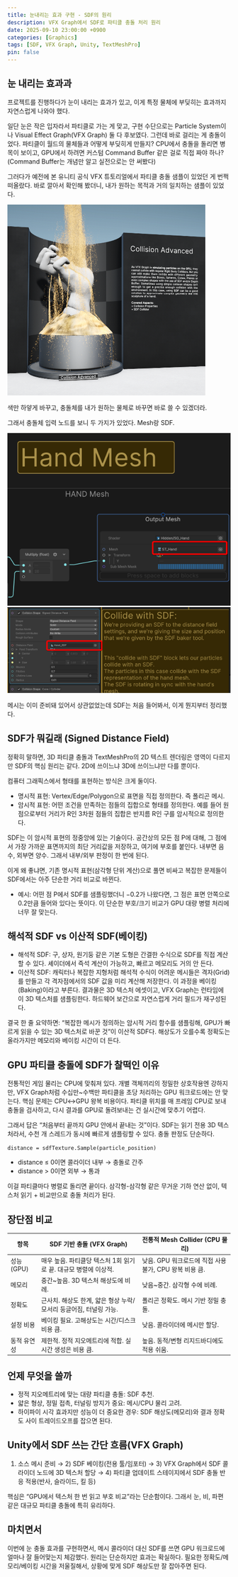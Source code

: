```yaml
---
title: 눈내리는 효과 구현 - SDF의 원리
description: VFX Graph에서 SDF로 파티클 충돌 처리 원리
date: 2025-09-10 23:00:00 +0900
categories: [Graphics]
tags: [SDF, VFX Graph, Unity, TextMeshPro]
pin: false
---
```


## 눈 내리는 효과과

프로젝트를 진행하다가 눈이 내리는 효과가 있고, 이게 특정 물체에 부딪히는 효과까지 자연스럽게 나와야 했다.

일단 눈은 작은 입자라서 파티클로 가는 게 맞고, 구현 수단으로는 Particle System이나 Visual Effect Graph(VFX Graph) 둘 다 후보였다. 그런데 바로 걸리는 게 충돌이었다. 파티클이 월드의 물체들과 어떻게 부딪히게 만들지? CPU에서 충돌을 돌리면 병목이 보이고, GPU에서 하려면 커스텀 Command Buffer 같은 걸로 직접 짜야 하나? (Command Buffer는 개념만 알고 실전으로는 안 써봤다)

그러다가 예전에 본 유니티 공식 VFX 튜토리얼에서 파티클 충돌 샘플이 있었던 게 번쩍 떠올랐다. 바로 깔아서 확인해 봤더니, 내가 원하는 목적과 거의 일치하는 샘플이 있었다.

![Collision Advanced](/assets/_post/Grahpics/Graphics/Collision%20Advanced.png)

색만 하얗게 바꾸고, 충돌체를 내가 원하는 물체로 바꾸면 바로 쓸 수 있겠더라.

그래서 충돌체 입력 노드를 보니 두 가지가 있었다. Mesh랑 SDF.

![Mesh 콜라이더 예시](/assets/_post/Grahpics/Graphics/HandMesh1.png)
![SDF 예시](/assets/_post/Grahpics/Graphics/SDF.png)

메시는 이미 준비돼 있어서 상관없었는데 SDF는 처음 들어봐서, 이게 뭔지부터 정리했다.

## SDF가 뭐길래 (Signed Distance Field)

정확히 말하면, 3D 파티클 충돌과 TextMeshPro의 2D 텍스트 렌더링은 영역이 다르지만 SDF의 핵심 원리는 같다. 2D에 쓰이느냐 3D에 쓰이느냐만 다를 뿐이다.

컴퓨터 그래픽스에서 형태를 표현하는 방식은 크게 둘이다.
- 명시적 표현: Vertex/Edge/Polygon으로 표면을 직접 정의한다. 즉 폴리곤 메시.
- 암시적 표현: 어떤 조건을 만족하는 점들의 집합으로 형태를 정의한다. 예를 들어 원점으로부터 거리가 R인 3차원 점들의 집합은 반지름 R인 구를 암시적으로 정의한다.

SDF는 이 암시적 표현의 정중앙에 있는 기술이다. 공간상의 모든 점 P에 대해, 그 점에서 가장 가까운 표면까지의 최단 거리값을 저장하고, 여기에 부호를 붙인다. 내부면 음수, 외부면 양수. 그래서 내부/외부 판정이 한 번에 된다.

이게 왜 좋냐면, 기존 명시적 표현(삼각형 단위 계산)으로 풀면 비싸고 복잡한 문제들이 SDF에서는 아주 단순한 거리 비교로 바뀐다.

- 예시: 어떤 점 P에서 SDF를 샘플링했더니 −0.2가 나왔다면, 그 점은 표면 안쪽으로 0.2만큼 들어와 있다는 뜻이다. 이 단순한 부호/크기 비교가 GPU 대량 병렬 처리에 너무 잘 맞는다.

## 해석적 SDF vs 이산적 SDF(베이킹)

- 해석적 SDF: 구, 상자, 원기둥 같은 기본 도형은 간결한 수식으로 SDF를 직접 계산할 수 있다. 셰이더에서 즉석 계산이 가능하고, 빠르고 메모리도 거의 안 든다.
- 이산적 SDF: 캐릭터나 복잡한 지형처럼 해석적 수식이 어려운 메시들은 격자(Grid)를 만들고 각 격자점에서의 SDF 값을 미리 계산해 저장한다. 이 과정을 베이킹(Baking)이라고 부른다. 결과물은 3D 텍스처 에셋이고, VFX Graph는 런타임에 이 3D 텍스처를 샘플링한다. 하드웨어 보간으로 자연스럽게 거리 필드가 재구성된다.

결국 한 줄 요약하면: “복잡한 메시가 정의하는 암시적 거리 함수를 샘플링해, GPU가 빠르게 읽을 수 있는 3D 텍스처로 바꾼 것”이 이산적 SDF다. 해상도가 오를수록 정확도는 올라가지만 메모리와 베이킹 시간이 더 든다.

## GPU 파티클 충돌에 SDF가 찰떡인 이유

전통적인 게임 물리는 CPU에 맞춰져 있다. 개별 객체끼리의 정밀한 상호작용엔 강하지만, VFX Graph처럼 수십만~수백만 파티클을 초당 처리하는 GPU 워크로드에는 안 맞는다. 핵심 문제는 CPU↔GPU 왕복 비용이다. 파티클 위치를 매 프레임 CPU로 보내 충돌을 검사하고, 다시 결과를 GPU로 돌려보내는 건 실시간에 맞추기 어렵다.

그래서 답은 “처음부터 끝까지 GPU 안에서 끝내는 것”이다. SDF는 읽기 전용 3D 텍스처라서, 수천 개 스레드가 동시에 빠르게 샘플링할 수 있다. 충돌 판정도 단순하다.

```text
distance = sdfTexture.Sample(particle_position)
```

- distance ≤ 0이면 콜라이더 내부 → 충돌로 간주
- distance > 0이면 외부 → 통과

이걸 파티클마다 병렬로 돌리면 끝이다. 삼각형-삼각형 같은 무거운 기하 연산 없이, 텍스처 읽기 + 비교만으로 충돌 처리가 된다.

## 장단점 비교

| 항목 | SDF 기반 충돌 (VFX Graph) | 전통적 Mesh Collider (CPU 물리) |
|---|---|---|
| 성능 (GPU) | 매우 높음. 파티클당 텍스처 1회 읽기로 끝. 대규모 병렬에 이상적. | 낮음. GPU 워크로드에 직접 사용 불가, CPU 왕복 비용 큼. |
| 메모리 | 중간~높음. 3D 텍스처 해상도에 비례. | 낮음~중간. 삼각형 수에 비례. |
| 정확도 | 근사치. 해상도 한계, 얇은 형상 누락/모서리 둥글어짐, 터널링 가능. | 폴리곤 정확도. 메시 기반 정밀 충돌. |
| 설정 비용 | 베이킹 필요. 고해상도는 시간/디스크 비용 큼. | 낮음. 콜라이더에 메시만 할당. |
| 동적 유연성 | 제한적. 정적 지오메트리에 적합. 실시간 생성은 비용 큼. | 높음. 동적/변형 리지드바디에도 적용 쉬움. |

## 언제 무엇을 쓸까

- 정적 지오메트리에 맞는 대량 파티클 충돌: SDF 추천.
- 얇은 형상, 정밀 접촉, 터널링 방지가 중요: 메시/CPU 물리 고려.
- 하이파이 시각 효과지만 성능이 더 중요한 경우: SDF 해상도(메모리)와 결과 정확도 사이 트레이드오프를 잡으면 된다.

## Unity에서 SDF 쓰는 간단 흐름(VFX Graph)

1) 소스 메시 준비 → 2) SDF 베이킹(전용 툴/임포터) → 3) VFX Graph에서 SDF 콜라이더 노드에 3D 텍스처 할당 → 4) 파티클 업데이트 스테이지에서 SDF 충돌 반응 적용(반사, 슬라이드, 킬 등)

핵심은 “GPU에서 텍스처 한 번 읽고 부호 비교”라는 단순함이다. 그래서 눈, 비, 파편 같은 대규모 파티클 충돌에 특히 유리하다.

## 마치면서

이번에 눈 충돌 효과를 구현하면서, 메시 콜라이더 대신 SDF를 쓰면 GPU 워크로드에 얼마나 잘 들어맞는지 체감했다. 원리는 단순하지만 효과는 확실하다. 필요한 정확도/메모리/베이킹 시간을 저울질해서, 상황에 맞게 SDF 해상도만 잘 잡아주면 된다.



